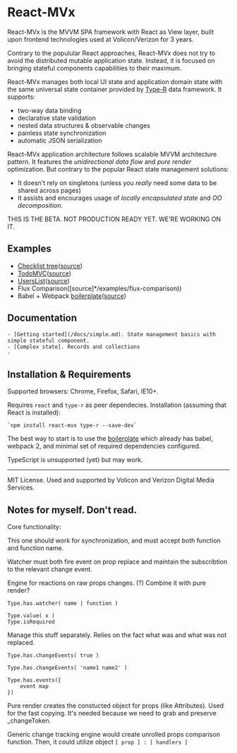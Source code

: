 # React-MVx

React-MVx is the MVVM SPA framework with React as View layer, built upon frontend technologies used at Volicon/Verizon for 3 years.

Contrary to the populular React approaches, React-MVx does not try to avoid the distributed mutable application state. Instead, it is focused on bringing stateful components capabilities to their maximum.

React-MVx manages both local UI state and application domain state with the same universal state container provided by [Type-R]() data framework. It supports:

- two-way data binding
- declarative state validation
- nested data structures & observable changes
- painless state synchronization
- automatic JSON serialization

React-MVx application architecture follows scalable MVVM architecture pattern. It features the _unidirectional data flow_ and _pure render_ optimization. But contrary to the popular React state management solutions:

- It doesn't rely on singletons (unless you _really_ need some data to be shared across pages)
- It assists and encourages usage of _locally encapsulated state_ and _OO decomposition_.

THIS IS THE BETA. NOT PRODUCTION READY YET. WE'RE WORKING ON IT.

## Examples

- [Checklist tree]()([source](/examples/checklistTree))
- [TodoMVC]()([source](/examples/todomvc))
- [UsersList]()([source](/examples/userslist))
- Flux Comparison([source]*/examples/flux-comparison))
- Babel + Webpack [boilerplate]()([source](/examples/babel-boilerplate))

## Documentation
    - [Getting started](/docs/simple.md). State management basics with simple stateful component.
    - [Complex state]. Records and collections
    - 

## Installation & Requirements

Supported browsers: Chrome, Firefox, Safari, IE10+.

Requires `react` and `type-r` as peer dependecies. Installation (assuming that React is installed):

    `npm install react-mvx type-r --save-dev`

The best way to start is to use the [boilerplate](/examples/babel-boilerplate) which already has
babel, webpack 2, and minimal set of required dependencies configured.

TypeScript is unsupported (yet) but may work.

---

MIT License. Used and supported by Volicon and Verizon Digital Media Services.

## Notes for myself. Don't read.

Core functionality:

This one should work for synchronization,
and must accept both function and function name.

Watcher must both fire event on prop replace and maintain the subscribtion
to the relevant change event.

Engine for reactions on raw props changes.
(?) Combine it with pure render?

    Type.has.watcher( name | function )
    
    Type.value( x )
    Type.isRequired

Manage this stuff separately. Relies on the fact what was and what was not replaced.

    Type.has.changeEvents( true )

    Type.has.changeEvents( 'name1 name2' )

    Type.has.events({
        event map
    })

Pure render creates the constucted object for props (like Attributes).
Used for the fast copying. It's needed because we need to grab and preserve _changeToken.

Generic change tracking engine would create unrolled props comparison function. Then, it could utilize object `[ prop ] : [ handlers ]` 